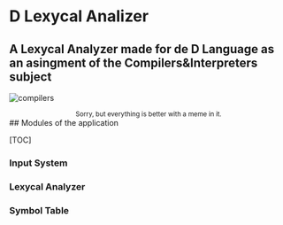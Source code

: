 # D Lexycal Analizer

## A Lexycal Analyzer made for de D Language as an asingment of the Compilers&Interpreters subject 

![compilers](http://cf.chucklesnetwork.com/items/7/6/0/2/5/original/yo-dawg-i-herd-u-liek-compilers-so-i-wrote-a-compiler-to-compile.jpg)
<center><sub>Sorry, but everything is better with a meme in it.</sub></center>
## Modules of the application

[TOC]

### Input System

### Lexycal Analyzer

### Symbol Table